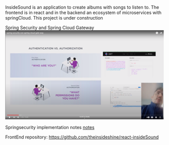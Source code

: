 InsideSound is an application to create albums with songs to listen to. The frontend is in react and in the backend an ecosystem of microservices with springCloud. This project is under construction



Spring Security and Spring Cloud Gateway
[![Security](images/video-security2.png)](https://www.youtube.com/watch?v=2DwEdIIFNcI)

Springsecurity implementation notes
[notes](doc/noteImpl.pdf)



FrontEnd repository: https://github.com/theinsideshine/react-insideSound
